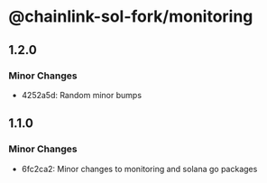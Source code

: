 # @chainlink-sol-fork/monitoring

## 1.2.0

### Minor Changes

- 4252a5d: Random minor bumps

## 1.1.0

### Minor Changes

- 6fc2ca2: Minor changes to monitoring and solana go packages
